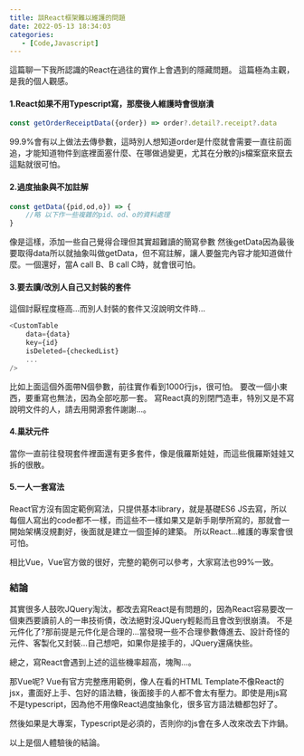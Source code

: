 ```yaml
---
title: 談React框架難以維護的問題
date: 2022-05-13 18:34:03
categories:
   - [Code,Javascript]
---
```

這篇聊一下我所認識的React在過往的實作上會遇到的隱藏問題。
這篇極為主觀，是我的個人觀感。

#### 1.React如果不用Typescript寫，那麼後人維護時會很崩潰
```javascript
const getOrderReceiptData({order}) => order?.detail?.receipt?.data
```
99.9%會有以上做法去傳參數，這時別人想知道order是什麼就會需要一直往前面追，才能知道物件到底裡面塞什麼、在哪做過變更，尤其在分散的js檔案竄來竄去這點就很可怕。

#### 2.過度抽象與不加註解
```javascript
const getData({pid,od,o}) => { 
    //略 以下作一些複雜的pid、od、o的資料處理
}
```
像是這樣，添加一些自己覺得合理但其實超難讀的簡寫參數
然後getData因為最後要取得data所以就抽象叫做getData，但不寫註解，讓人要盤完內容才能知道做什麼。一個還好，當A call B、B call C時，就會很可怕。

#### 3.要去讀/改別人自己又封裝的套件
這個討厭程度極高...而別人封裝的套件又沒說明文件時...
```javascript
<CustomTable
    data={data}
    key={id}
    isDeleted={checkedList}
    ...
/>
```
比如上面這個外面帶N個參數，前往實作看到1000行js，很可怕。
要改一個小東西，要重寫也無法，因為全部吃那一套。
寫React真的別閉門造車，特別又是不寫說明文件的人，請去用開源套件謝謝...。

#### 4.巢狀元件
當你一直前往發現套件裡面還有更多套件，像是俄羅斯娃娃，而這些俄羅斯娃娃又拆的很散。

#### 5.一人一套寫法
React官方沒有固定範例寫法，只提供基本library，就是基礎ES6 JS去寫，所以每個人寫出的code都不一樣，而這些不一樣如果又是新手剛學所寫的，那就會一開始架構沒規劃好，後面就是建立一個歪掉的建築。
所以React...維護的專案會很可怕。

相比Vue，Vue官方做的很好，完整的範例可以參考，大家寫法也99%一致。

### 結論
其實很多人鼓吹JQuery淘汰，都改去寫React是有問題的，因為React容易要改一個東西要讀前人的一串技術債，改法絕對沒JQuery輕鬆而且會改到很崩潰。
不是元件化了?那前提是元件化是合理的...當發現一些不合理參數傳進去、設計奇怪的元件、客製化又封裝...自己想吧，如果你是接手的，JQuery還痛快些。

總之，寫React會遇到上述的這些機率超高，塊陶...。

那Vue呢?
Vue有官方完整應用範例，像人在看的HTML Template不像React的jsx，畫面好上手、包好的語法糖，後面接手的人都不會太有壓力。即使是用js寫不是typescript，因為他不用像React過度抽象化，很多官方語法糖都包好了。

然後如果是大專案，Typescript是必須的，否則你的js會在多人改來改去下炸鍋。

以上是個人體驗後的結論。
